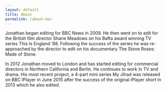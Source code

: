 ```yaml
---
layout: default
title: About
permalink: /about-me/
---
```


<p>Jonathan began editing for BBC News in 2009. He then went on to edit for the British film director Shane Meadows on his Bafta award winning TV series This Is England ’88. Following the success of the series he was re-approached by the director to edit on his documentary The Stone Roses: Made of Stone.</p>

<p>In 2012 Jonathan moved to London and has started editing for commercial directors in Northern California and Berlin. He continues to work in TV and drama. His most recent project, a 4-part mini series My Jihad was released on BBC IPlayer in June 2015 after the success of the original iPlayer short in 2013 which he also edited.</p>
